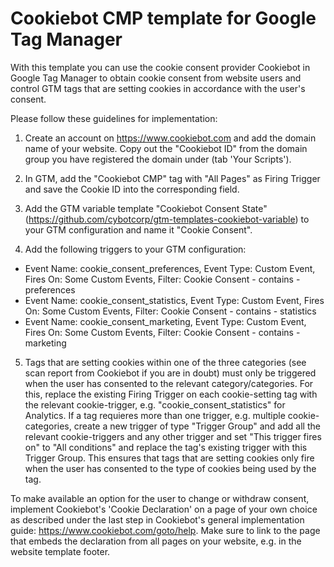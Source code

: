 # Cookiebot CMP template for Google Tag Manager
With this template you can use the cookie consent provider Cookiebot in Google Tag Manager to obtain cookie consent from website users and control GTM tags that are setting cookies in accordance with the user's consent.

Please follow these guidelines for implementation:

1. Create an account on https://www.cookiebot.com and add the domain name of your website. Copy out the "Cookiebot ID" from the domain group you have registered the domain under (tab 'Your Scripts').

2. In GTM, add the "Cookiebot CMP" tag with "All Pages" as Firing Trigger and save the Cookie ID into the corresponding field.

3. Add the GTM variable template "Cookiebot Consent State" (https://github.com/cybotcorp/gtm-templates-cookiebot-variable) to your GTM configuration and name it "Cookie Consent".

4. Add the following triggers to your GTM configuration:
- Event Name: cookie_consent_preferences, Event Type: Custom Event, Fires On: Some Custom Events, Filter: Cookie Consent - contains - preferences
- Event Name: cookie_consent_statistics, Event Type: Custom Event, Fires On: Some Custom Events, Filter: Cookie Consent - contains - statistics
- Event Name: cookie_consent_marketing, Event Type: Custom Event, Fires On: Some Custom Events, Filter: Cookie Consent - contains - marketing

5. Tags that are setting cookies within one of the three categories (see scan report from Cookiebot if you are in doubt) must only be triggered when the user has consented to the relevant category/categories. For this, replace the existing Firing Trigger on each cookie-setting tag with the relevant cookie-trigger, e.g. "cookie_consent_statistics" for Analytics. If a tag requieres more than one trigger, e.g. multiple cookie-categories, create a new trigger of type "Trigger Group" and add all the relevant cookie-triggers and any other trigger and set "This trigger fires on" to "All conditions" and replace the tag's existing trigger with this Trigger Group. This ensures that tags that are setting cookies only fire when the user has consented to the type of cookies being used by the tag.

To make available an option for the user to change or withdraw consent, implement Cookiebot's 'Cookie Declaration' on a page of your own choice as described under the last step in Cookiebot's general implementation guide: https://www.cookiebot.com/goto/help. Make sure to link to the page that embeds the declaration from all pages on your website, e.g. in the website template footer.
